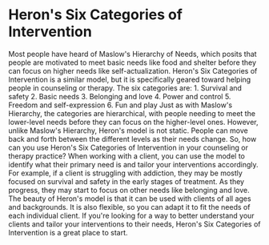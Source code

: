 
# Heron's Six Categories of Intervention
Most people have heard of Maslow's Hierarchy of Needs, which posits that people are motivated to meet basic needs like food and shelter before they can focus on higher needs like self-actualization. Heron's Six Categories of Intervention is a similar model, but it is specifically geared toward helping people in counseling or therapy. The six categories are: 1. Survival and safety 2. Basic needs 3. Belonging and love 4. Power and control 5. Freedom and self-expression 6. Fun and play Just as with Maslow's Hierarchy, the categories are hierarchical, with people needing to meet the lower-level needs before they can focus on the higher-level ones. However, unlike Maslow's Hierarchy, Heron's model is not static. People can move back and forth between the different levels as their needs change. So, how can you use Heron's Six Categories of Intervention in your counseling or therapy practice? When working with a client, you can use the model to identify what their primary need is and tailor your interventions accordingly. For example, if a client is struggling with addiction, they may be mostly focused on survival and safety in the early stages of treatment. As they progress, they may start to focus on other needs like belonging and love. The beauty of Heron's model is that it can be used with clients of all ages and backgrounds. It is also flexible, so you can adapt it to fit the needs of each individual client. If you're looking for a way to better understand your clients and tailor your interventions to their needs, Heron's Six Categories of Intervention is a great place to start.